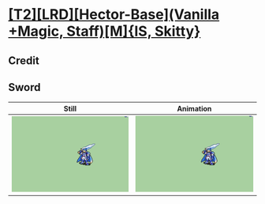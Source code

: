 # [\[T2\]\[LRD\]\[Hector-Base\]\(Vanilla +Magic, Staff\)\[M\]{IS, Skitty}](../)

## Credit


	
## Sword

| Still | Animation |
| :---: | :-------: |
| ![Sword still](./Sword_000.png) | ![Sword animation](./Sword.gif) |
